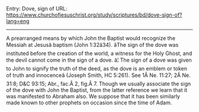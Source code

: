 Entry: Dove, sign of
URL: https://www.churchofjesuschrist.org/study/scriptures/bd/dove-sign-of?lang=eng

---

A prearranged means by which John the Baptist would recognize the Messiah at Jesusâ baptism (John 1:32â34). âThe sign of the dove was instituted before the creation of the world, a witness for the Holy Ghost, and the devil cannot come in the sign of a dove. â¦ The sign of a dove was given to John to signify the truth of the deed, as the dove is an emblem or token of truth and innocenceâ (Joseph Smith, HC 5:261). See 1Â Ne. 11:27; 2Â Ne. 31:8; D&C 93:15; Abr., fac.Â 2, fig.Â 7. Though we usually associate the sign of the dove with John the Baptist, from the latter reference we learn that it was manifested to Abraham also. We suppose that it has been similarly made known to other prophets on occasion since the time of Adam.
